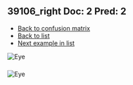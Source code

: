 ## 39106_right Doc: 2 Pred: 2
- [Back to confusion matrix](https://github.com/juliandewit/kaggle_retinopathy/blob/master/matrix.md)
- [Back to list](https://github.com/juliandewit/kaggle_retinopathy/blob/master/lists/22/list.md)
- [Next example in list](https://github.com/juliandewit/kaggle_retinopathy/blob/master/lists/22/39/39134_left.md)

![Eye](https://retinopaty.blob.core.windows.net/size1024/39106_right_2.jpeg)

### 

![Eye]()
